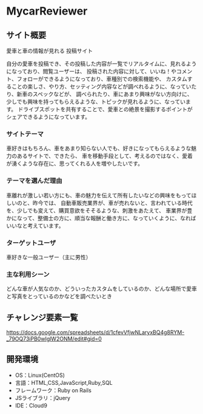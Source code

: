 #  MycarReviewer

## サイト概要
愛車と車の情報が見れる 投稿サイト

自分の愛車を投稿でき、その投稿した内容が一覧でリアルタイムに、見れるようになっており、閲覧ユーザーは、
投稿された内容に対して、いいね！やコメント、フォローができるようになっており、車種別での検索機能や、
カスタムすることの楽しさ、やり方、セッティング内容などが調べれるように、なっていたり、新車のスペックなどが、
調べられたり、車にあまり興味がない方向けに、少しでも興味を持ってもらえるような、トピックが見れるように、なっています。
ドライブスポットを共有することで、愛車との絶景を撮影するポイントがシェアできるようになっています。


### サイトテーマ
車好きはもちろん、車をあまり知らない人でも、好きになってもらえるような魅力のあるサイトで、できたら、
車を移動手段として、考えるのではなく、愛着が湧くような存在に、思ってくれる人を増やしたいです。

### テーマを選んだ理由
車離れが激しい若い方にも、車の魅力を伝えて所有したいなどの興味をもってほしいのと、昨今では、
自動車販売業界が、車が売れないと、言われている時代を、少しでも変えて、購買意欲をそそるような、刺激をあたえて、
車業界が豊かになって、整備士の方に、順当な報酬と働き方に、なっていくように、なればいいなと考えています。

### ターゲットユーザ
車好きな一般ユーザー（主に男性）

### 主な利用シーン
どんな車が人気なのか、どういったカスタムをしているのか、どんな場所で愛車と写真をとっているのかなどを調べたいとき

## チャレンジ要素一覧
https://docs.google.com/spreadsheets/d/1cfevVfjwNLaryxBQ4g8RYM-_79OQ73iPB0wIglW2ONM/edit#gid=0

## 開発環境
- OS：Linux(CentOS)
- 言語：HTML,CSS,JavaScript,Ruby,SQL
- フレームワーク：Ruby on Rails
- JSライブラリ：jQuery
- IDE：Cloud9
